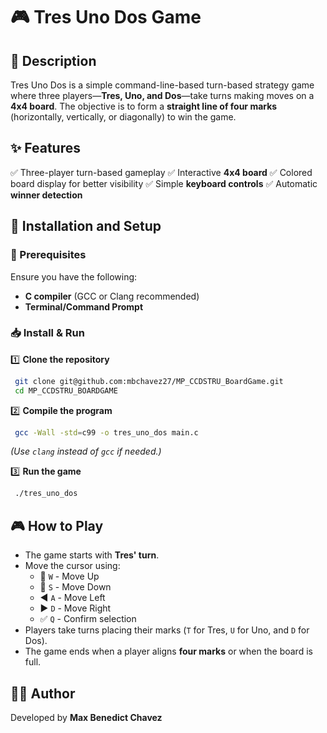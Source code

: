# 🎮 Tres Uno Dos Game

## 📌 Description

Tres Uno Dos is a simple command-line-based turn-based strategy game where three players—**Tres, Uno, and Dos**—take turns making moves on a **4x4 board**. The objective is to form a **straight line of four marks** (horizontally, vertically, or diagonally) to win the game.

## ✨ Features

✅ Three-player turn-based gameplay
✅ Interactive **4x4 board**
✅ Colored board display for better visibility
✅ Simple **keyboard controls**
✅ Automatic **winner detection**

## 🚀 Installation and Setup

### 📌 Prerequisites

Ensure you have the following:

- **C compiler** (GCC or Clang recommended)
- **Terminal/Command Prompt**

### 📥 Install & Run

1️⃣ **Clone the repository**

```sh
 git clone git@github.com:mbchavez27/MP_CCDSTRU_BoardGame.git
 cd MP_CCDSTRU_BOARDGAME
```

2️⃣ **Compile the program**

```sh
 gcc -Wall -std=c99 -o tres_uno_dos main.c
```

_(Use `clang` instead of `gcc` if needed.)_

3️⃣ **Run the game**

```sh
 ./tres_uno_dos
```

## 🎮 How to Play

- The game starts with **Tres' turn**.
- Move the cursor using:
  - 🔼 `W` - Move Up
  - 🔽 `S` - Move Down
  - ◀️ `A` - Move Left
  - ▶️ `D` - Move Right
  - ✅ `Q` - Confirm selection
- Players take turns placing their marks (`T` for Tres, `U` for Uno, and `D` for Dos).
- The game ends when a player aligns **four marks** or when the board is full.

## 👨‍💻 Author

Developed by **Max Benedict Chavez**
